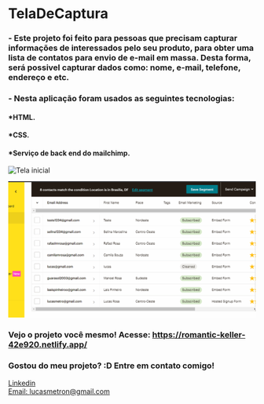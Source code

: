 # TelaDeCaptura

### - Este projeto foi feito para pessoas que precisam capturar informações de interessados pelo seu produto, para obter uma lista de contatos para envio de e-mail em massa. Desta forma, será possivel capturar dados como: nome, e-mail, telefone, endereço e etc. 

### - Nesta aplicação foram usados as seguintes tecnologias:

#### *HTML.
#### *CSS.
#### *Serviço de back end do mailchimp.

![Tela inicial](gifs/telaInicial.gif)

![mailchimp](gifs/mailchimp.gif)

### Vejo o projeto você mesmo! Acesse: https://romantic-keller-42e920.netlify.app/

### Gostou do meu projeto? :D Entre em contato comigo! 
[Linkedin](https://www.linkedin.com/in/lucas-rosa-058683102/) <br/>
[Email: lucasmetron@gmail.com](mailto:lucasmetron@gmail.com)


